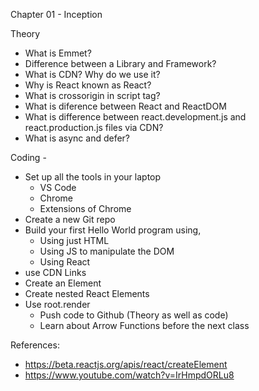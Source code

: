 Chapter 01 - Inception

Theory

 - What is Emmet?
 - Difference between a Library and Framework?
 - What is CDN? Why do we use it?
 - Why is React known as React?
 - What is crossorigin in script tag?
 - What is diference between React and ReactDOM
 - What is difference between react.development.js and react.production.js files via CDN?
 - What is async and defer?
    
Coding -

- Set up all the tools in your laptop
    - VS Code
    - Chrome
    - Extensions of Chrome
- Create a new Git repo
- Build your first Hello World program using,
    - Using just HTML
    - Using JS to manipulate the DOM
    - Using React
- use CDN Links
- Create an Element
- Create nested React Elements
- Use root.render
    - Push code to Github (Theory as well as code)
    - Learn about Arrow Functions before the next class

References:
- https://beta.reactjs.org/apis/react/createElement
- https://www.youtube.com/watch?v=IrHmpdORLu8
